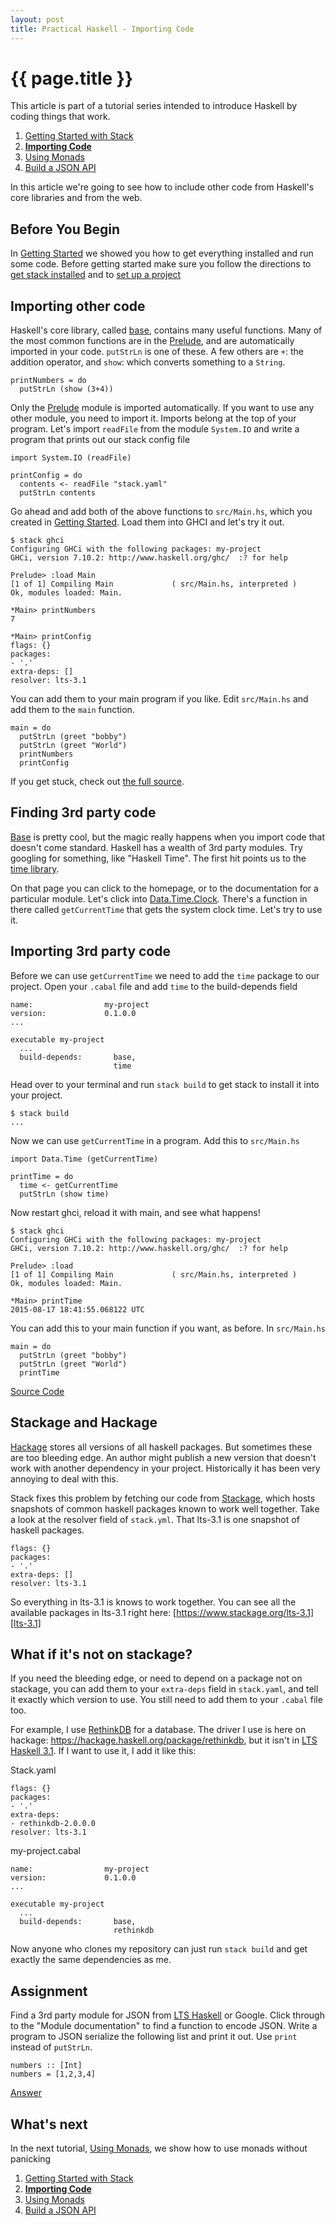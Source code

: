 ```yaml
---
layout: post
title: Practical Haskell - Importing Code
---
```


{{ page.title }}
================

This article is part of a tutorial series intended to introduce Haskell by coding things that work.

1. [Getting Started with Stack][getting-started]
2. [**Importing Code**][importing-code]
3. [Using Monads][using-monads]
4. [Build a JSON API][json-api]

In this article we're going to see how to include other code from Haskell's core libraries and from the web.

Before You Begin
----------------

In [Getting Started][getting-started] we showed you how to get everything installed and run some code. Before getting started make sure you follow the directions to [get stack installed](http://seanhess.github.io/2015/08/04/practical-haskell-getting-started.html#installing-stack) and to [set up a project](http://seanhess.github.io/2015/08/04/practical-haskell-getting-started.html#setting-up-a-new-project)

Importing other code
--------------------

Haskell's core library, called [base][base], contains many useful functions. Many of the most common functions are in the [Prelude][prelude], and are automatically imported in your code. `putStrLn` is one of these. A few others are `+`: the addition operator, and `show`: which converts something to a `String`.

    printNumbers = do
      putStrLn (show (3+4)) 

Only the [Prelude][prelude] module is imported automatically. If you want to use any other module, you need to import it. Imports belong at the top of your program. Let's import `readFile` from the module `System.IO` and write a program that prints out our stack config file

    import System.IO (readFile)

    printConfig = do
      contents <- readFile "stack.yaml"
      putStrLn contents

Go ahead and add both of the above functions to `src/Main.hs`, which you created in [Getting Started][getting-started]. Load them into GHCI and let's try it out.

    $ stack ghci
    Configuring GHCi with the following packages: my-project
    GHCi, version 7.10.2: http://www.haskell.org/ghc/  :? for help

    Prelude> :load Main
    [1 of 1] Compiling Main             ( src/Main.hs, interpreted )
    Ok, modules loaded: Main.

    *Main> printNumbers
    7

    *Main> printConfig
    flags: {}
    packages:
    - '.'
    extra-deps: []
    resolver: lts-3.1

You can add them to your main program if you like. Edit `src/Main.hs` and add them to the `main` function.

    main = do
      putStrLn (greet "bobby")
      putStrLn (greet "World")
      printNumbers
      printConfig

If you get stuck, check out [the full source][source].

Finding 3rd party code
----------------------

[Base][base] is pretty cool, but the magic really happens when you import code that doesn't come standard. Haskell has a wealth of 3rd party modules. Try googling for something, like "Haskell Time". The first hit points us to the [time library](https://hackage.haskell.org/package/time).

On that page you can click to the homepage, or to the documentation for a particular module. Let's click into [Data.Time.Clock](https://hackage.haskell.org/package/time-1.5.0.1/docs/Data-Time-Clock.html). There's a function in there called `getCurrentTime` that gets the system clock time. Let's try to use it.

Importing 3rd party code
------------------------

Before we can use `getCurrentTime` we need to add the `time` package to our project. Open your `.cabal` file and add `time` to the build-depends field

    name:                my-project
    version:             0.1.0.0
    ...

    executable my-project
      ...
      build-depends:       base,
                           time

Head over to your terminal and run `stack build` to get stack to install it into your project.

    $ stack build
    ...

Now we can use `getCurrentTime` in a program. Add this to `src/Main.hs`

    import Data.Time (getCurrentTime)

    printTime = do
      time <- getCurrentTime
      putStrLn (show time)

Now restart ghci, reload it with main, and see what happens!

    $ stack ghci
    Configuring GHCi with the following packages: my-project
    GHCi, version 7.10.2: http://www.haskell.org/ghc/  :? for help

    Prelude> :load 
    [1 of 1] Compiling Main             ( src/Main.hs, interpreted )
    Ok, modules loaded: Main.

    *Main> printTime
    2015-08-17 18:41:55.068122 UTC

You can add this to your main function if you want, as before. In `src/Main.hs`

    main = do
      putStrLn (greet "bobby")
      putStrLn (greet "World")
      printTime

[Source Code][source]

Stackage and Hackage
----------------------

[Hackage](http://hackage.haskell.org/) stores all versions of all haskell packages. But sometimes these are too bleeding edge. An author might publish a new version that doesn't work with another dependency in your project. Historically it has been very annoying to deal with this.

Stack fixes this problem by fetching our code from [Stackage][stackage], which hosts snapshots of common haskell packages known to work well together. Take a look at the resolver field of `stack.yml`. That lts-3.1 is one snapshot of haskell packages.

    flags: {}
    packages:
    - '.'
    extra-deps: []
    resolver: lts-3.1

So everything in lts-3.1 is knows to work together. You can see all the available packages in lts-3.1 right here: [https://www.stackage.org/lts-3.1][lts-3.1]

What if it's not on stackage?
-----------------------------

If you need the bleeding edge, or need to depend on a package not on stackage, you can add them to your `extra-deps` field in `stack.yaml`, and tell it exactly which version to use. You still need to add them to your `.cabal` file too.

For example, I use [RethinkDB](http://rethinkdb.com) for a database. The driver I use is here on hackage: https://hackage.haskell.org/package/rethinkdb, but it isn't in [LTS Haskell 3.1][lts-3.1]. If I want to use it, I add it like this:

Stack.yaml

    flags: {}
    packages:
    - '.'
    extra-deps:
    - rethinkdb-2.0.0.0
    resolver: lts-3.1

my-project.cabal

    name:                my-project
    version:             0.1.0.0
    ...

    executable my-project
      ...
      build-depends:       base,
                           rethinkdb

Now anyone who clones my repository can just run `stack build` and get exactly the same dependencies as me.

Assignment
----------

Find a 3rd party module for JSON from [LTS Haskell](http://stackage.org/lts) or Google. Click through to the "Module documentation" to find a function to encode JSON. Write a program to JSON serialize the following list and print it out. Use `print` instead of `putStrLn`.

    numbers :: [Int]
    numbers = [1,2,3,4]

[Answer](https://github.com/seanhess/practical-haskell/blob/master/02-importing-code/src/Assignment.hs)

What's next
-----------

In the next tutorial, [Using Monads][using-monads], we show how to use monads without panicking

1. [Getting Started with Stack][getting-started]
2. [**Importing Code**][importing-code]
3. [Using Monads][using-monads]
4. [Build a JSON API][json-api]

[stackage]: https://www.stackage.org/
[getting-started]: http://seanhess.github.io/2015/08/04/practical-haskell-getting-started.html
[importing-code]: http://seanhess.github.io/2015/08/17/practical-haskell-importing-code.html
[using-monads]: http://seanhess.github.io/2015/08/18/practical-haskell-using-monads.html
[json-api]: http://seanhess.github.io/2015/08/19/practical-haskell-json-api.html
[lts]: http://stackage.org/lts
[lts-3.1]: http://stackage.org/lts-3.1

[prelude]: https://hackage.haskell.org/package/base/docs/Prelude.html
[base]: http://hackage.haskell.org/package/base
[source]: https://github.com/seanhess/practical-haskell/tree/master/02-importing-code
